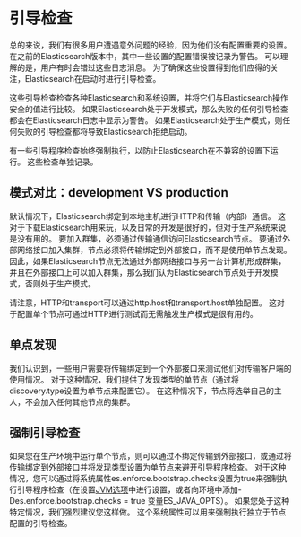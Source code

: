 # 引导检查

总的来说，我们有很多用户遭遇意外问题的经验，因为他们没有配置重要的设置。 在之前的Elasticsearch版本中，其中一些设置的配置错误被记录为警告。 可以理解的是，用户有时会错过这些日志消息。 为了确保这些设置得到他们应得的关注，Elasticsearch在启动时进行引导检查。

这些引导检查检查各种Elasticsearch和系统设置，并将它们与Elasticsearch操作安全的值进行比较。 如果Elasticsearch处于开发模式，那么失败的任何引导检查都会在Elasticsearch日志中显示为警告。 如果Elasticsearch处于生产模式，则任何失败的引导检查都将导致Elasticsearch拒绝启动。

有一些引导程序检查始终强制执行，以防止Elasticsearch在不兼容的设置下运行。 这些检查单独记录。

## 模式对比：development VS production

默认情况下，Elasticsearch绑定到本地主机进行HTTP和传输（内部）通信。 这对于下载Elasticsearch用来玩，以及日常的开发是很好的，但对于生产系统来说是没有用的。 要加入群集，必须通过传输通信访问Elasticsearch节点。 要通过外部网络接口加入集群，节点必须将传输绑定到外部接口，而不是使用单节点发现。 因此，如果Elasticsearch节点无法通过外部网络接口与另一台计算机形成群集，并且在外部接口上可以加入群集，那么我们认为Elasticsearch节点处于开发模式，否则处于生产模式。

请注意，HTTP和transport可以通过http.host和transport.host单独配置。 这对于配置单个节点可通过HTTP进行测试而无需触发生产模式是很有用的。

## 单点发现

我们认识到，一些用户需要将传输绑定到一个外部接口来测试他们对传输客户端的使用情况。 对于这种情况，我们提供了发现类型的单节点（通过将discovery.type设置为单节点来配置它）。 在这种情况下，节点将选举自己的主人，不会加入任何其他节点的集群。

## 强制引导检查

如果您在生产环境中运行单个节点，则可以通过不绑定传输到外部接口，或通过将传输绑定到外部接口并将发现类型设置为单节点来避开引导程序检查。 对于这种情况，您可以通过将系统属性es.enforce.bootstrap.checks设置为true来强制执行引导程序检查（在设置[JVM选项](https://www.elastic.co/guide/en/elasticsearch/reference/5.4/setting-system-settings.html#jvm-options)中进行设置，或者向环境中添加-Des.enforce.bootstrap.checks = true 变量ES_JAVA_OPTS）。 如果您处于这种特定情况，我们强烈建议您这样做。 这个系统属性可以用来强制执行独立于节点配置的引导检查。